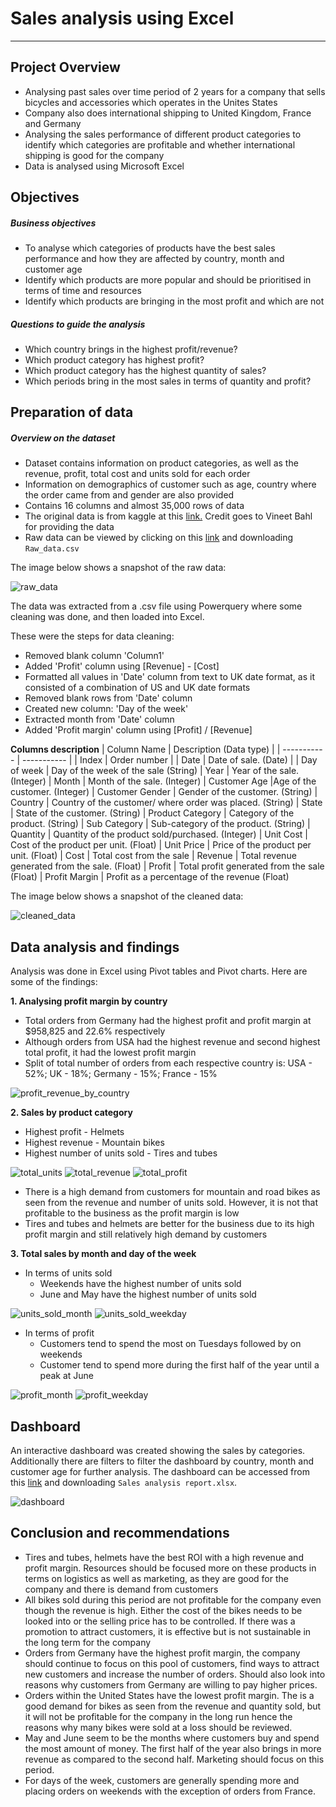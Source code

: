 # Sales analysis using Excel

---

## Project Overview

- Analysing past sales over time period of 2 years for a company that sells bicycles and accessories which operates in the Unites States
- Company also does international shipping to United Kingdom, France and Germany
- Analysing the sales performance of different product categories to identify which categories are profitable and whether international shipping is good for the company
- Data is analysed using Microsoft Excel

## Objectives

##### Business objectives

- To analyse which categories of products have the best sales performance and how they are affected by country, month and customer age
- Identify which products are more popular and should be prioritised in terms of time and resources
- Identify which products are bringing in the most profit and which are not

##### Questions to guide the analysis

- Which country brings in the highest profit/revenue?
- Which product category has highest profit?
- Which product category has the highest quantity of sales?
- Which periods bring in the most sales in terms of quantity and profit?

## Preparation of data

##### Overview on the dataset

- Dataset contains information on product categories, as well as the revenue, profit, total cost and units sold for each order
- Information on demographics of customer such as age, country where the order came from and gender are also provided
- Contains 16 columns and almost 35,000 rows of data
- The original data is from kaggle at this [link.](https://www.kaggle.com/datasets/thedevastator/analyzing-customer-spending-habits-to-improve-sa) Credit goes to Vineet Bahl for providing the data
- Raw data can be viewed by clicking on this [link](https://github.com/benjamin-mak/Data-analysis-projects/tree/main/Sales%20analysis%20using%20Excel/Files) and downloading `Raw_data.csv`

The image below shows a snapshot of the raw data:

![raw_data](Images/raw_data.jpg)


The data was extracted from a .csv file using Powerquery where some cleaning was done, and then loaded into Excel.

These were the steps for data cleaning:

- Removed blank column 'Column1'
- Added 'Profit' column using [Revenue] - [Cost]
- Formatted all values in 'Date' column from text to UK date format, as it consisted of a combination of US and UK date formats
- Removed blank rows from 'Date' column
- Created new column: 'Day of the week'
- Extracted month from 'Date' column
- Added 'Profit margin' column using [Profit] / [Revenue]

**Columns description**
| Column Name | Description (Data type) |
| ----------- | ----------- |
| Index | Order number |
| Date | Date of sale. (Date) |
| Day of week | Day of the week of the sale (String)
| Year | Year of the sale. (Integer)
| Month | Month of the sale. (Integer)
| Customer Age |Age of the customer. (Integer)
| Customer Gender | Gender of the customer. (String)
| Country | Country of the customer/ where order was placed. (String)
| State | State of the customer. (String)
| Product Category | Category of the product. (String)
| Sub Category | Sub-category of the product. (String)
| Quantity | Quantity of the product sold/purchased. (Integer)
| Unit Cost | Cost of the product per unit. (Float)
| Unit Price | Price of the product per unit. (Float)
| Cost | Total cost from the sale
| Revenue | Total revenue generated from the sale. (Float)
| Profit | Total profit generated from the sale (Float)
| Profit Margin | Profit as a percentage of the revenue (Float)

The image below shows a snapshot of the cleaned data:

![cleaned_data](Images/cleaned_data.jpg)

## Data analysis and findings

Analysis was done in Excel using Pivot tables and Pivot charts. Here are some of the findings:

**1. Analysing profit margin by country**

- Total orders from Germany had the highest profit and profit margin at $958,825 and 22.6% respectively
- Although orders from USA had the highest revenue and second highest total profit, it had the lowest profit margin
- Split of total number of orders from each respective country is: USA - 52%; UK - 18%; Germany - 15%; France - 15%

![profit_revenue_by_country](Images/Profit-revenue%20by%20country.jpg)

**2. Sales by product category**

- Highest profit - Helmets
- Highest revenue - Mountain bikes
- Highest number of units sold - Tires and tubes

![total_units](Images/Total%20units%20sold.jpg)
![total_revenue](Images/Total%20revenue.jpg)
![total_profit](Images/Total%20profit.jpg)

- There is a high demand from customers for mountain and road bikes as seen from the revenue and number of units sold. However, it is not that profitable to the business as the profit margin is low
- Tires and tubes and helmets are better for the business due to its high profit margin and still relatively high demand by customers

**3. Total sales by month and day of the week**

- In terms of units sold
  - Weekends have the highest number of units sold
  - June and May have the highest number of units sold

![units_sold_month](Images/Units%20sold%20month.jpg)
![units_sold_weekday](Images/Units%20sold%20weekday.jpg)

- In terms of profit
  - Customers tend to spend the most on Tuesdays followed by on weekends
  - Customer tend to spend more during the first half of the year until a peak at June

![profit_month](Images/Profit%20month.jpg)
![profit_weekday](Images/Profit%20weekday.jpg)

## Dashboard

An interactive dashboard was created showing the sales by categories. Additionally there are filters to filter the dashboard by country, month and customer age for further analysis.
The dashboard can be accessed from this [link](https://github.com/benjamin-mak/Data-analysis-projects/tree/main/Sales%20analysis%20using%20Excel/Files) and downloading `Sales analysis report.xlsx`.

![dashboard](Images/Dashboard.png)

## Conclusion and recommendations

- Tires and tubes, helmets have the best ROI with a high revenue and profit margin. Resources should be focused more on these products in terms on logistics as well as marketing, as they are good for the company and there is demand from customers
- All bikes sold during this period are not profitable for the company even though the revenue is high. Either the cost of the bikes needs to be looked into or the selling price has to be controlled. If there was a promotion to attract customers, it is effective but is not sustainable in the long term for the company
- Orders from Germany have the highest profit margin, the company should continue to focus on this pool of customers, find ways to attract new customers and increase the number of orders. Should also look into reasons why customers from Germany are willing to pay higher prices.
- Orders within the United States have the lowest profit margin. The is a good demand for bikes as seen from the revenue and quantity sold, but it will not be profitable for the company in the long run hence the reasons why many bikes were sold at a loss should be reviewed.
- May and June seem to be the months where customers buy and spend the most amount of money. The first half of the year also brings in more revenue as compared to the second half. Marketing should focus on this period.
- For days of the week, customers are generally spending more and placing orders on weekends with the exception of orders from France.
